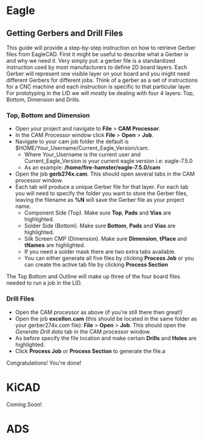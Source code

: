 # Eagle
## Getting Gerbers and Drill Files
This guide will provide a step-by-step instruction on how to retrieve Gerber files from EagleCAD.  First it might be useful to describe what a Gerber is and why we need it.  Very simply put: a gerber file is a standardized instruction used by most manufacturers to define 2D board layers.  Each Gerber will represent one visible layer on your board and you might need different Gerbers for different jobs.  Think of a gerber as a set of instructions for a CNC machine and each instruction is specific to that particular layer.  For prototyping in the LID we will mostly be dealing with four 4 layers:  Top, Bottom, Dimension and Drills.

### Top, Bottom and Dimension

* Open your project and navigate to __File__ > __CAM Processor__.
* In the CAM Processor window click __File__ > __Open__ > __Job__.
* Navigate to your cam job folder the default is $HOME/Your_Username/Current_Eagle_Version/cam.
  * Where Your_Username is the current user and Current_Eagle_Version is your current eagle version i.e: eagle-7.5.0
  * As an example: __/home/fire-hamster/eagle-7.5.0/cam__
* Open the job __gerb274x.cam__.  This should open several tabs in the CAM processor window.
* Each tab will produce a unique Gerber file for that layer.  For each tab you will need to specify the folder you want to store the Gerber files, leaving the filename as __%N__ will save the Gerber file as your project name.
  * Component Side (Top).  Make sure __Top__, __Pads__ and __Vias__ are highlighted.
  * Solder Side (Bottom).  Make sure __Bottom__, __Pads__ and __Vias__ are highlighted.
  * Silk Screen CMP (Dimension).  Make sure __Dimension__, __tPlace__ and __tNames__ are highlighted.
  * If you need a solder mask there are two extra tabs available.
  * You can either generate all five files by clicking __Process Job__ or you can create the active tab file by clicking __Process Section__

The Top Bottom and Outline will make up three of the four board files needed to run a job in the LID.
### Drill Files
* Open the CAM processor as above (if you're still there then great!)
* Open the job __excellon.cam__ (this should be located in the same folder as your gerber274x.com file): __File__ > __Open__ > __Job__.  This should open the _Generate Drill data_ tab in the CAM processor window.
* As before specify the file location and make certain __Drills__ and __Holes__ are highlighted.
* Click __Process Job__ or __Process Section__ to generate the file.a

Congratulations!  You're done!
# KiCAD

Coming Soon!

# ADS